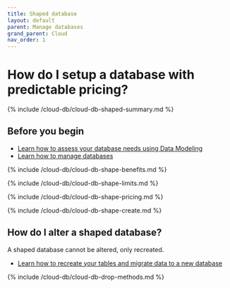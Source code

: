 ```yaml
---
title: Shaped database
layout: default
parent: Manage databases
grand_parent: Cloud
nav_order: 1
---
```


# How do I setup a database with predictable pricing?

{% include /cloud-db/cloud-db-shaped-summary.md %}

## Before you begin

* [Learn how to assess your database needs using Data Modeling](/docs/concepts/concept-data-modeling)
* [Learn how to manage databases](/docs/cloud/cloud-databases/cloud-db-manage)

{% include /cloud-db/cloud-db-shape-benefits.md %}

{% include /cloud-db/cloud-db-shape-limits.md %}

{% include /cloud-db/cloud-db-shape-pricing.md %}

{% include /cloud-db/cloud-db-shape-create.md %}

## How do I alter a shaped database?

A shaped database cannot be altered, only recreated.

* [Learn how to recreate your tables and migrate data to a new database](/docs/cloud/cloud-db-shaped-alter)

{% include /cloud-db/cloud-db-drop-methods.md %}
